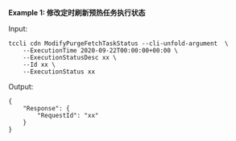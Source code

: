 **Example 1: 修改定时刷新预热任务执行状态**



Input: 

```
tccli cdn ModifyPurgeFetchTaskStatus --cli-unfold-argument  \
    --ExecutionTime 2020-09-22T00:00:00+00:00 \
    --ExecutionStatusDesc xx \
    --Id xx \
    --ExecutionStatus xx
```

Output: 
```
{
    "Response": {
        "RequestId": "xx"
    }
}
```


